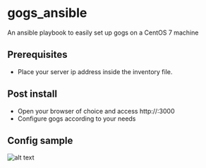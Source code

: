 # gogs_ansible

An ansible playbook to easily set up gogs on a CentOS 7 machine

## Prerequisites
* Place your server ip address inside the inventory file.

## Post install
* Open your browser of choice and access http://<your-server-ip-addr>:3000
* Configure gogs according to your needs

## Config sample

![alt text](https://user-images.githubusercontent.com/9399045/38002154-1c0843a2-3207-11e8-89dd-6a916c89439e.png)
